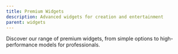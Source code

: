 ```yaml
---
title: Premium Widgets
description: Advanced widgets for creation and entertainment
parent: widgets
---
```


Discover our range of premium widgets, from simple options to high-performance models for professionals.
